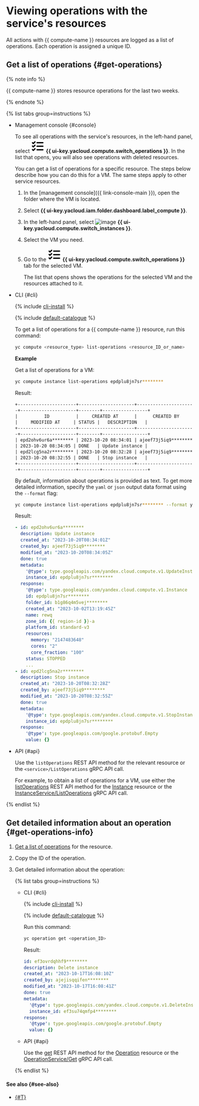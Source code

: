 # Viewing operations with the service's resources

All actions with {{ compute-name }} resources are logged as a list of operations. Each operation is assigned a unique ID.

## Get a list of operations {#get-operations}

{% note info %}

{{ compute-name }} stores resource operations for the last two weeks.

{% endnote %}

{% list tabs group=instructions %}

- Management console {#console}

   To see all operations with the service's resources, in the left-hand panel, select ![image](../../_assets/operations.svg) **{{ ui-key.yacloud.compute.switch_operations }}**. In the list that opens, you will also see operations with deleted resources.

   You can get a list of operations for a specific resource. The steps below describe how you can do this for a VM. The same steps apply to other service resources.

   1. In the [management console]({{ link-console-main }}), open the folder where the VM is located.
   1. Select **{{ ui-key.yacloud.iam.folder.dashboard.label_compute }}**.
   1. In the left-hand panel, select ![image](../../_assets/compute/vm-pic.svg) **{{ ui-key.yacloud.compute.switch_instances }}**.
   1. Select the VM you need.
   1. Go to the ![image](../../_assets/operations.svg) **{{ ui-key.yacloud.compute.switch_operations }}** tab for the selected VM.

      The list that opens shows the operations for the selected VM and the resources attached to it.

- CLI {#cli}

   {% include [cli-install](../../_includes/cli-install.md) %}

   {% include [default-catalogue](../../_includes/default-catalogue.md) %}

   To get a list of operations for a {{ compute-name }} resource, run this command:

   ```bash
   yc compute <resource_type> list-operations <resource_ID_or_name>
   ```

   **Example**

   Get a list of operations for a VM:

   ```bash
   yc compute instance list-operations epdplu8jn7sr********
   ```

   Result:

   ```text
   +----------------------+---------------------+----------------------+---------------------+--------+-----------------+
   |          ID          |     CREATED AT      |      CREATED BY      |     MODIFIED AT     | STATUS |   DESCRIPTION   |
   +----------------------+---------------------+----------------------+---------------------+--------+-----------------+
   | epd2ohv6ur6a******** | 2023-10-20 08:34:01 | ajeef73j5iq9******** | 2023-10-20 08:34:05 | DONE   | Update instance |
   | epd2lcg5na2r******** | 2023-10-20 08:32:28 | ajeef73j5iq9******** | 2023-10-20 08:32:55 | DONE   | Stop instance   |
   +----------------------+---------------------+----------------------+---------------------+--------+-----------------+
   ```

   By default, information about operations is provided as text. To get more detailed information, specify the `yaml` or `json` output data format using the `--format` flag:

   ```bash
   yc compute instance list-operations epdplu8jn7sr******** --format yaml
   ```

   Result:

   ```yaml
   - id: epd2ohv6ur6a********
     description: Update instance
     created_at: "2023-10-20T08:34:01Z"
     created_by: ajeef73j5iq9********
     modified_at: "2023-10-20T08:34:05Z"
     done: true
     metadata:
       '@type': type.googleapis.com/yandex.cloud.compute.v1.UpdateInstanceMetadata
       instance_id: epdplu8jn7sr********
     response:
       '@type': type.googleapis.com/yandex.cloud.compute.v1.Instance
       id: epdplu8jn7sr********
       folder_id: b1g86q4m5vej********
       created_at: "2023-10-02T13:19:45Z"
       name: rewq
       zone_id: {{ region-id }}-a
       platform_id: standard-v3
       resources:
         memory: "2147483648"
         cores: "2"
         core_fraction: "100"
       status: STOPPED
       ...
   - id: epd2lcg5na2r********
     description: Stop instance
     created_at: "2023-10-20T08:32:28Z"
     created_by: ajeef73j5iq9********
     modified_at: "2023-10-20T08:32:55Z"
     done: true
     metadata:
       '@type': type.googleapis.com/yandex.cloud.compute.v1.StopInstanceMetadata
       instance_id: epdplu8jn7sr********
     response:
       '@type': type.googleapis.com/google.protobuf.Empty
       value: {}
   ```

- API {#api}

   Use the `listOperations` REST API method for the relevant resource or the `<service>/ListOperations` gRPC API call.

   For example, to obtain a list of operations for a VM, use either the [listOperations](../api-ref/Instance/listOperations.md) REST API method for the [Instance](../api-ref/Instance/index.md) resource or the [InstanceService/ListOperations](../api-ref/grpc/instance_service.md#ListOperations) gRPC API call.

{% endlist %}

## Get detailed information about an operation {#get-operations-info}

1. [Get a list of operations](#get-operations) for the resource.
1. Copy the ID of the operation.
1. Get detailed information about the operation:

   {% list tabs group=instructions %}

   - CLI {#cli}

      {% include [cli-install](../../_includes/cli-install.md) %}

      {% include [default-catalogue](../../_includes/default-catalogue.md) %}

      Run this command:

      ```bash
      yc operation get <operation_ID>
      ```

      Result:

      ```yaml
      id: ef3ovrdqhhf9********
      description: Delete instance
      created_at: "2023-10-17T16:08:10Z"
      created_by: ajejisqqifen********
      modified_at: "2023-10-17T16:08:41Z"
      done: true
      metadata:
        '@type': type.googleapis.com/yandex.cloud.compute.v1.DeleteInstanceMetadata
        instance_id: ef3su74qmfp4********
      response:
        '@type': type.googleapis.com/google.protobuf.Empty
        value: {}
      ```

   - API {#api}

      Use the [get](../api-ref/Operation/get.md) REST API method for the [Operation](../api-ref/Operation/index.md) resource or the [OperationService/Get](../api-ref/grpc/operation_service.md#Get) gRPC API call.

   {% endlist %}

#### See also {#see-also}

* [{#T}](../../api-design-guide/concepts/about-async.md)
